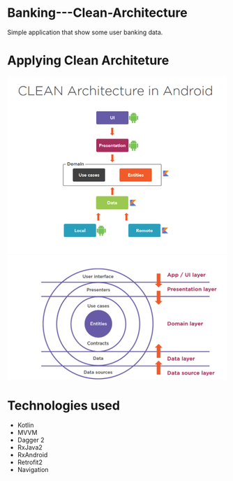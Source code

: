 # Banking---Clean-Architecture
Simple application that show some user banking data.
# Applying Clean Architeture
![](https://github.com/AbdelrahmanElShikh/Banking---Clean-Architecture/blob/master/Clean%20arch%20in%20android.png)
![](https://github.com/AbdelrahmanElShikh/Banking---Clean-Architecture/blob/master/Clean%20arch%20image.png)
# Technologies used

*    Kotlin
*    MVVM
*    Dagger 2
*    RxJava2
*    RxAndroid
*    Retrofit2
*    Navigation
